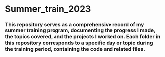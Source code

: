 # Summer_train_2023

### This repository serves as a comprehensive record of my summer training program, documenting the progress I made, the topics covered, and the projects I worked on. Each folder in this repository corresponds to a specific day or topic during the training period, containing the code and related files.

